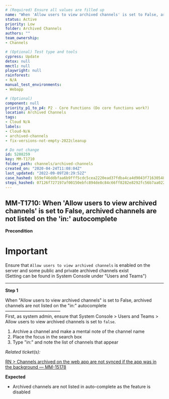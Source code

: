 ```yaml
---
# (Required) Ensure all values are filled up
name: "When 'Allow users to view archived channels' is set to False, archived channels are not listed on the 'in:' autocomplete"
status: Active
priority: Low
folder: Archived Channels
authors: ""
team_ownership: 
- Channels

# (Optional) Test type and tools
cypress: Update
detox: null
mmctl: null
playwright: null
rainforest: 
- N/A
manual_test_environments: 
- Webapp

# (Optional)
component: null
priority_p1_to_p4: P2 - Core Functions (Do core functions work?)
location: Archived Channels
tags: 
- Cloud N/A
labels: 
- Cloud-N/A
- archived-channels
- fix-versions-not-empty-2022cleanup

# Do not change
id: 5208259
key: MM-T1710
folder_path: channels/archived-channels
created_on: "2020-04-24T11:08:04Z"
last_updated: "2022-09-09T20:29:52Z"
case_hashed: b59ef46ddbfaa6b9fff5cdc5cea2220ead37fdba4ca4d9043f7163054839ae5eb9af735845e6967307cb7845b9d73c9e
steps_hashed: 07126f727197af00150ebfc894de8c84c66ff8282e8292fc56b7aa0222dea43c6b847a5cfc794fd57127699089235de6
---
```


## MM-T1710: When 'Allow users to view archived channels' is set to False, archived channels are not listed on the 'in:' autocomplete

**Precondition**

# Important

Ensure that `Allow users to view archived channels` is enabled on the server and some public and private archived channels exist\
(Setting can be found in System Console under "Users and Teams")

---

**Step 1**

When "Allow users to view archived channels" is set to False, archived channels are not listed on the "in:" autocomplete\
–––––––––––––––––––––––––\
First, as system admin, ensure that System Console > Users and Teams > Allow users to view archived channels is set to `false`.

1. Archive a channel and make a mental note of the channel name
2. Place the focus in the search box
3. Type "in:" and note the list of channels that appear

_Related ticket(s):_

[RN > Channels archived on the web app are not synced if the app was in the background — MM-15178](https://mattermost.atlassian.net/browse/MM-15178)

**Expected**

- Archived channels are not listed in auto-complete as the feature is disabled
